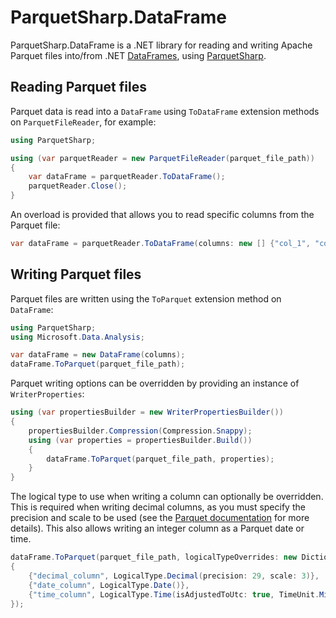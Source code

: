 # ParquetSharp.DataFrame

ParquetSharp.DataFrame is a .NET library for reading and writing Apache Parquet files into/from .NET [DataFrames][1], using [ParquetSharp][2].

[1]: https://docs.microsoft.com/en-us/dotnet/api/microsoft.data.analysis.dataframe
[2]: https://github.com/G-Research/ParquetSharp

## Reading Parquet files

Parquet data is read into a `DataFrame` using `ToDataFrame` extension methods on `ParquetFileReader`,
for example:

```C#
using ParquetSharp;

using (var parquetReader = new ParquetFileReader(parquet_file_path))
{
    var dataFrame = parquetReader.ToDataFrame();
    parquetReader.Close();
}

```

An overload is provided that allows you to read specific columns from the Parquet file:

```C#
var dataFrame = parquetReader.ToDataFrame(columns: new [] {"col_1", "col_2"});

```

## Writing Parquet files

Parquet files are written using the `ToParquet` extension method on `DataFrame`:

```C#
using ParquetSharp;
using Microsoft.Data.Analysis;

var dataFrame = new DataFrame(columns);
dataFrame.ToParquet(parquet_file_path);
```

Parquet writing options can be overridden by providing an instance of `WriterProperties`:

```C#
using (var propertiesBuilder = new WriterPropertiesBuilder())
{
    propertiesBuilder.Compression(Compression.Snappy);
    using (var properties = propertiesBuilder.Build())
    {
        dataFrame.ToParquet(parquet_file_path, properties);
    }
}
```

The logical type to use when writing a column can optionally be overridden.
This is required when writing decimal columns, as you must specify the precision and scale to be used
(see the [Parquet documentation](https://github.com/apache/parquet-format/blob/master/LogicalTypes.md#decimal) for more details).
This also allows writing an integer column as a Parquet date or time.

```C#
dataFrame.ToParquet(parquet_file_path, logicalTypeOverrides: new Dictionary<string, LogicalType>
{
    {"decimal_column", LogicalType.Decimal(precision: 29, scale: 3)},
    {"date_column", LogicalType.Date()},
    {"time_column", LogicalType.Time(isAdjustedToUtc: true, TimeUnit.Millis)},
});
```
